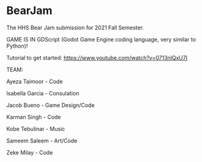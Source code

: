 # BearJam
The HHS Bear Jam submission for 2021 Fall Semester.

GAME IS IN GDScript (Godot Game Engine coding language, very similar to Python)!

Tutorial to get started:
https://www.youtube.com/watch?v=0713nlQxU7I



TEAM:

Ayeza Taimoor - Code

Isabella Garcia - Consulation

Jacob Bueno - Game Design/Code

Karman Singh - Code

Kobe Tebulinar - Music

Sameem Saleem - Art/Code

Zeke Milay - Code



